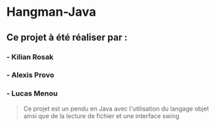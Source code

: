 # Hangman-Java

## Ce projet à été réaliser par :
### - Kilian Rosak
### - Alexis Provo
### - Lucas Menou

> Ce projet est un pendu en Java avec l'utilisation du langage objet ainsi que de la lecture de fichier et une interface swing
